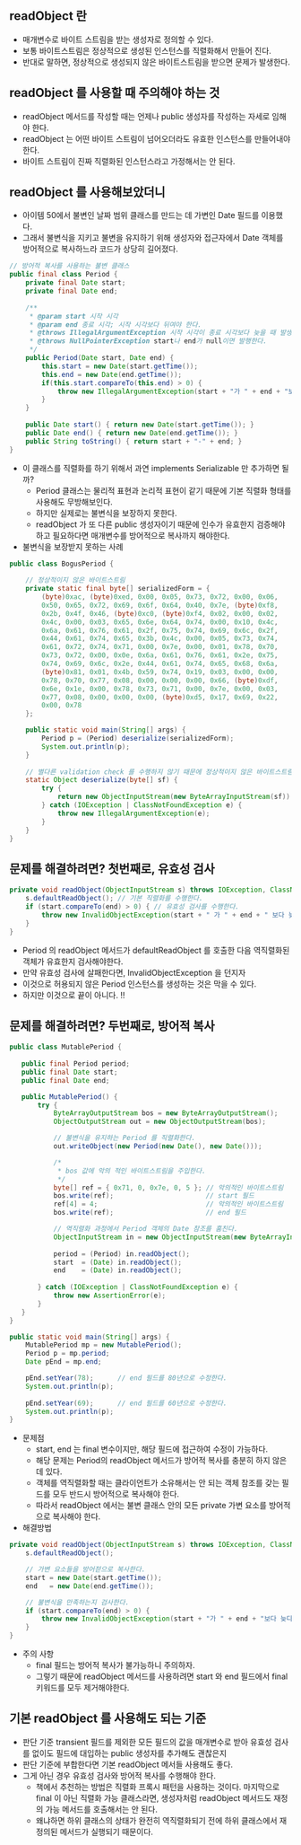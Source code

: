

## readObject 란
- 매개변수로 바이트 스트림을 받는 생성자로 정의할 수 있다.
- 보통 바이트스트림은 정상적으로 생성된 인스턴스를 직렬화해서 만들어 진다.
- 반대로 말하면, 정상적으로 생성되지 않은 바이트스트림을 받으면 문제가 발생한다.

## readObject 를 사용할 때 주의해야 하는 것
- readObject 메서드를 작성할 때는 언제나 public 생성자를 작성하는 자세로 임해야 한다.
- readObject 는 어떤 바이트 스트림이 넘어오더라도 유효한 인스턴스를 만들어내야 한다.
- 바이트 스트림이 진짜 직렬화된 인스턴스라고 가정해서는 안 된다.

## readObject 를 사용해보았더니
- 아이템 50에서 불변인 날짜 범위 클래스를 만드는 데 가변인 Date 필드를 이용했다.
- 그래서 불변식을 지키고 불변을 유지하기 위해 생성자와 접근자에서 Date 객체를 방어적으로 복사하느라 코드가 상당히 길어졌다.
```java
// 방어적 복사를 사용하는 불변 클래스
public final class Period {
    private final Date start;
    private final Date end;
    
    /**
     * @param start 시작 시각
     * @param end 종료 시각; 시작 시각보다 뒤여야 한다.
     * @throws IllegalArgumentException 시작 시각이 종료 시각보다 늦을 때 발생한다.
     * @throws NullPointerException start나 end가 null이면 발행한다.
     */
    public Period(Date start, Date end) {
        this.start = new Date(start.getTime());
        this.end = new Date(end.getTime());
        if(this.start.compareTo(this.end) > 0) {
            throw new IllegalArgumentException(start + "가 " + end + "보다 늦다.");
        }
    }
    
    public Date start() { return new Date(start.getTime()); }
    public Date end() { return new Date(end.getTime()); }
    public String toString() { return start + "-" + end; }
}
```
- 이 클래스를 직렬화를 하기 위해서 과연 implements Serializable 만 추가하면 될까?
    - Period 클래스는 물리적 표현과 논리적 표현이 같기 때문에 기본 직렬화 형태를 사용해도 무방해보인다.
    - 하지만 실제로는 불변식을 보장하지 못한다.
    - readObject 가 또 다른 public 생성자이기 때문에 인수가 유효한지 검증해야하고 필요하다면 매개변수를 방어적으로 복사까지 해야한다.
- 불변식을 보장받지 못하는 사례
```java
public class BogusPeriod {
    
    // 정상적이지 않은 바이트스트림
    private static final byte[] serializedForm = {
        (byte)0xac, (byte)0xed, 0x00, 0x05, 0x73, 0x72, 0x00, 0x06,
        0x50, 0x65, 0x72, 0x69, 0x6f, 0x64, 0x40, 0x7e, (byte)0xf8,
        0x2b, 0x4f, 0x46, (byte)0xc0, (byte)0xf4, 0x02, 0x00, 0x02,
        0x4c, 0x00, 0x03, 0x65, 0x6e, 0x64, 0x74, 0x00, 0x10, 0x4c,
        0x6a, 0x61, 0x76, 0x61, 0x2f, 0x75, 0x74, 0x69, 0x6c, 0x2f,
        0x44, 0x61, 0x74, 0x65, 0x3b, 0x4c, 0x00, 0x05, 0x73, 0x74,
        0x61, 0x72, 0x74, 0x71, 0x00, 0x7e, 0x00, 0x01, 0x78, 0x70,
        0x73, 0x72, 0x00, 0x0e, 0x6a, 0x61, 0x76, 0x61, 0x2e, 0x75,
        0x74, 0x69, 0x6c, 0x2e, 0x44, 0x61, 0x74, 0x65, 0x68, 0x6a,
        (byte)0x81, 0x01, 0x4b, 0x59, 0x74, 0x19, 0x03, 0x00, 0x00,
        0x78, 0x70, 0x77, 0x08, 0x00, 0x00, 0x00, 0x66, (byte)0xdf,
        0x6e, 0x1e, 0x00, 0x78, 0x73, 0x71, 0x00, 0x7e, 0x00, 0x03,
        0x77, 0x08, 0x00, 0x00, 0x00, (byte)0xd5, 0x17, 0x69, 0x22,
        0x00, 0x78
    };

    public static void main(String[] args) {
        Period p = (Period) deserialize(serializedForm);
        System.out.println(p);
    }
    
    // 별다른 validation check 를 수행하지 않기 때문에 정상적이지 않은 바이트스트림이 들어오더라도 객체가 생성된다.
    static Object deserialize(byte[] sf) {
        try {
            return new ObjectInputStream(new ByteArrayInputStream(sf)).readObject();
        } catch (IOException | ClassNotFoundException e) {
            throw new IllegalArgumentException(e);
        }
    }
}
```

## 문제를 해결하려면? 첫번째로, 유효성 검사
```java
private void readObject(ObjectInputStream s) throws IOException, ClassNotFoundException {
    s.defaultReadObject(); // 기본 직렬화를 수행한다.
    if (start.compareTo(end) > 0) { // 유효성 검사를 수행한다.
        throw new InvalidObjectException(start + " 가 " + end + " 보다 늦다.");
    }
}
```
- Period 의 readObject 메서드가 defaultReadObject 를 호출한 다음 역직렬화된 객체가 유효한지 검사해야한다.
- 만약 유효성 검사에 살패한다면, InvalidObjectException 을 던지자
- 이것으로 허용되지 않은 Period 인스턴스를 생성하는 것은 막을 수 있다.
- 하지만 이것으로 끝이 아니다. !!

## 문제를 해결하려면? 두번째로, 방어적 복사
```java
public class MutablePeriod {
    
   public final Period period;
   public final Date start;
   public final Date end;

   public MutablePeriod() {
       try {
           ByteArrayOutputStream bos = new ByteArrayOutputStream();
           ObjectOutputStream out = new ObjectOutputStream(bos);

           // 불변식을 유지하는 Period 를 직렬화한다.
           out.writeObject(new Period(new Date(), new Date()));

           /*
            * bos 값에 악의 적인 바이트스트림을 주입한다.
            */
           byte[] ref = { 0x71, 0, 0x7e, 0, 5 }; // 악의적인 바이트스트림
           bos.write(ref);                       // start 필드
           ref[4] = 4;                           // 악의적인 바이트스트림
           bos.write(ref);                       // end 필드

           // 역직렬화 과정에서 Period 객체의 Date 참조를 훔친다.
           ObjectInputStream in = new ObjectInputStream(new ByteArrayInputStream(bos.toByteArray()));
           
           period = (Period) in.readObject();
           start  = (Date) in.readObject();
           end    = (Date) in.readObject();
           
       } catch (IOException | ClassNotFoundException e) {
           throw new AssertionError(e);
       }
   }
}
```
```java
public static void main(String[] args) {
    MutablePeriod mp = new MutablePeriod();
    Period p = mp.period;
    Date pEnd = mp.end;

    pEnd.setYear(78);      // end 필드를 80년으로 수정한다.
    System.out.println(p);
        
    pEnd.setYear(69);      // end 필드를 60년으로 수정한다.
    System.out.println(p);
}
```
- 문제점
    - start, end 는 final 변수이지만, 해당 필드에 접근하여 수정이 가능하다.
    - 해당 문제는 Period의 readObject 메서드가 방어적 복사를 충분히 하지 않은 데 있다.
    - 객체를 역직렬화할 때는 클라이언트가 소유해서는 안 되는 객체 참조를 갖는 필드를 모두 반드시 방어적으로 복사해야 한다.
    - 따라서 readObject 에서는 불변 클래스 안의 모든 private 가변 요소를 방어적으로 복사해야 한다.
- 해결방법
```java
private void readObject(ObjectInputStream s) throws IOException, ClassNotFoundException {
    s.defaultReadObject();

    // 가변 요소들을 방어젇으로 복사한다.
    start = new Date(start.getTime());
    end   = new Date(end.getTime());

    // 불변식을 만족하는지 검사한다.
    if (start.compareTo(end) > 0) {
        throw new InvalidObjectException(start + "가 " + end + "보다 늦다.");
    }
}
```
- 주의 사항
    - final 필드는 방어적 복사가 불가능하니 주의하자.
    - 그렇기 때문에 readObject 메서드를 사용하려면 start 와 end 필드에서 final 키워드를 모두 제거해야한다.

## 기본 readObject 를 사용해도 되는 기준
- 판단 기준
transient 필드를 제외한 모든 필드의 값을 매개변수로 받아 유효성 검사를 없이도 필드에 대입하는 public 생성자를 추가해도 괜찮은지
- 판단 기준에 부합한다면 기본 readObject 메서들 사용해도 좋다.
- 그게 아닌 경우 유효성 검사와 방어적 복사를 수행해야 한다.
    - 책에서 추천하는 방법은 직렬화 프록시 패턴을 사용하는 것이다.
    마지막으로 final 이 아닌 직렬화 가능 클래스라면, 생성자처럼 readObject 메서드도 재정의 가능 메서드를 호출해서는 안 된다.
    - 왜냐하면 하위 클래스의 상태가 완전히 역직렬화되기 전에 하위 클래스에서 재정의된 메서드가 실행되기 때문이다.